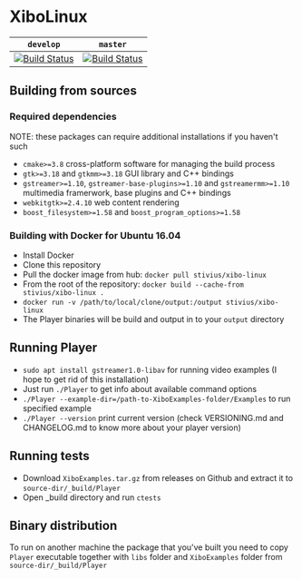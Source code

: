 # XiboLinux

| `develop` | `master`|
|--------|--------|
| [![Build Status](https://travis-ci.org/Stivius/XiboLinuxStack.svg?branch=develop)](https://travis-ci.org/Stivius/XiboLinuxStack) | [![Build Status](https://travis-ci.org/Stivius/XiboLinuxStack.svg?branch=master)](https://travis-ci.org/Stivius/XiboLinuxStack)

## Building from sources

### Required dependencies
NOTE: these packages can require additional installations if you haven't such
- `cmake>=3.8` cross-platform software for managing the build process
- `gtk>=3.18` and `gtkmm>=3.18` GUI library and C++ bindings
- `gstreamer>=1.10`, `gstreamer-base-plugins>=1.10` and `gstreamermm>=1.10` multimedia framerwork, base plugins and C++ bindings
- `webkitgtk>=2.4.10` web content rendering
- `boost_filesystem>=1.58` and `boost_program_options>=1.58`

### Building with Docker for Ubuntu 16.04
- Install Docker
- Clone this repository
- Pull the docker image from hub: `docker pull stivius/xibo-linux`
- From the root of the repository: `docker build --cache-from stivius/xibo-linux .`
- `docker run -v /path/to/local/clone/output:/output stivius/xibo-linux`
- The Player binaries will be build and output in to your `output` directory

## Running Player
- `sudo apt install gstreamer1.0-libav` for running video examples (I hope to get rid of this installation)
- Just run `./Player` to get info about available command options
- `./Player --example-dir=/path-to-XiboExamples-folder/Examples` to run specified example
- `./Player --version` print current version (check VERSIONING.md and CHANGELOG.md to know more about your player version)

## Running tests
- Download `XiboExamples.tar.gz` from releases on Github and extract it to `source-dir/_build/Player`
- Open _build directory and run `ctests`

## Binary distribution
To run on another machine the package that you've built you need to copy `Player` executable together with `libs` folder and `XiboExamples` folder from `source-dir/_build/Player`
